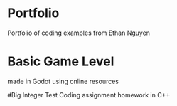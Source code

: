 # Portfolio
Portfolio of coding examples from Ethan Nguyen

# Basic Game Level 
made in Godot using online resources

#Big Integer Test
Coding assignment homework in C++
